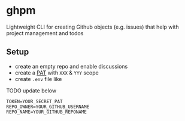 # ghpm
Lightweight CLI for creating Github objects (e.g. issues) that help with project management and todos


## Setup

* create an empty repo and enable discussions
* create a [PAT](https://docs.github.com/en/authentication/keeping-your-account-and-data-secure/creating-a-personal-access-token) with `XXX` & `YYY` scope
* create `.env` file like

TODO update below
```
TOKEN=YOUR_SECRET_PAT
REPO_OWNER=YOUR_GITHUB_USERNAME
REPO_NAME=YOUR_GITHUB_REPONAME
```
